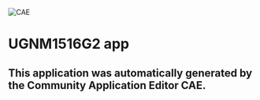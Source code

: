 ![CAE](https://github.com/CAE-Community-Application-Editor/application-UGNM1516G2-app/blob/master/img/logo.png)  

UGNM1516G2 app
===================


This application was automatically generated by the Community Application Editor CAE.  
---------------
